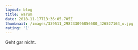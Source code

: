 ```yaml
---
layout: blog
title: warum
date: 2018-11-17T13:36:05.705Z
thumbnail: /images/339511_298233096856680_426527164_o.jpg
rating: '1'
---
```

Geht gar nicht.
